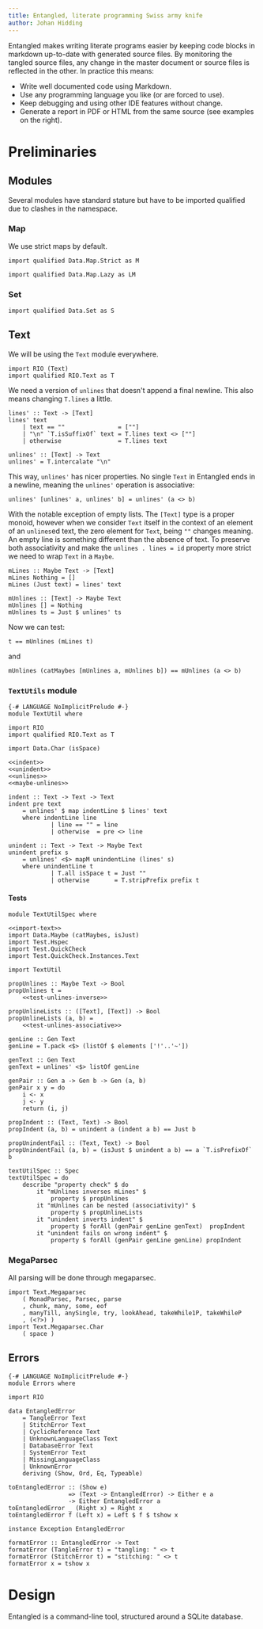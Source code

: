 ```yaml
---
title: Entangled, literate programming Swiss army knife
author: Johan Hidding
---
```


Entangled makes writing literate programs easier by keeping code blocks in markdown up-to-date with generated source files. By monitoring the tangled source files, any change in the master document or source files is reflected in the other. In practice this means:

* Write well documented code using Markdown.
* Use any programming language you like (or are forced to use).
* Keep debugging and using other IDE features without change.
* Generate a report in PDF or HTML from the same source (see examples on the right).

# Preliminaries

## Modules

Several modules have standard stature but have to be imported qualified due to clashes in the namespace.

### Map

We use strict maps by default.

``` {.haskell #import-map}
import qualified Data.Map.Strict as M
```

``` {.haskell #import-lazy-map}
import qualified Data.Map.Lazy as LM
```

### Set

``` {.haskell #import-set}
import qualified Data.Set as S
```

## Text

We will be using the `Text` module everywhere.

``` {.haskell #import-text}
import RIO (Text)
import qualified RIO.Text as T
```

We need a version of `unlines` that doesn't append a final newline. This also means changing `T.lines` a little.

``` {.haskell #unlines}
lines' :: Text -> [Text]
lines' text
    | text == ""               = [""]
    | "\n" `T.isSuffixOf` text = T.lines text <> [""]
    | otherwise                = T.lines text

unlines' :: [Text] -> Text
unlines' = T.intercalate "\n"
```

This way, `unlines'` has nicer properties. No single `Text` in Entangled ends in a newline, meaning the `unlines'` operation is associative:

``` {.haskell}
unlines' [unlines' a, unlines' b] = unlines' (a <> b)
```

With the notable exception of empty lists. The `[Text]` type is a proper monoid, however when we consider `Text` itself in the context of an element of an `unlines`ed text, the zero element for `Text`, being `""` changes meaning. An empty line is something different than the absence of text. To preserve both associativity and make the `unlines . lines = id` property more strict we need to wrap `Text` in a `Maybe`.

``` {.haskell #maybe-unlines}
mLines :: Maybe Text -> [Text]
mLines Nothing = []
mLines (Just text) = lines' text

mUnlines :: [Text] -> Maybe Text
mUnlines [] = Nothing
mUnlines ts = Just $ unlines' ts
```

Now we can test:

``` {.haskell #test-unlines-inverse}
t == mUnlines (mLines t)
```

and

``` {.haskell #test-unlines-associative}
mUnlines (catMaybes [mUnlines a, mUnlines b]) == mUnlines (a <> b)
```

### `TextUtils` module 

``` {.haskell file=src/TextUtil.hs}
{-# LANGUAGE NoImplicitPrelude #-}
module TextUtil where

import RIO
import qualified RIO.Text as T

import Data.Char (isSpace)

<<indent>>
<<unindent>>
<<unlines>>
<<maybe-unlines>>
```

``` {.haskell #indent}
indent :: Text -> Text -> Text
indent pre text
    = unlines' $ map indentLine $ lines' text
    where indentLine line
            | line == "" = line
            | otherwise  = pre <> line
```

``` {.haskell #unindent}
unindent :: Text -> Text -> Maybe Text
unindent prefix s
    = unlines' <$> mapM unindentLine (lines' s)
    where unindentLine t
            | T.all isSpace t = Just ""
            | otherwise       = T.stripPrefix prefix t
```

#### Tests

``` {.haskell file=test/TextUtilSpec.hs}
module TextUtilSpec where

<<import-text>>
import Data.Maybe (catMaybes, isJust)
import Test.Hspec
import Test.QuickCheck
import Test.QuickCheck.Instances.Text

import TextUtil

propUnlines :: Maybe Text -> Bool
propUnlines t = 
    <<test-unlines-inverse>>

propUnlineLists :: ([Text], [Text]) -> Bool
propUnlineLists (a, b) =
    <<test-unlines-associative>>

genLine :: Gen Text
genLine = T.pack <$> (listOf $ elements ['!'..'~'])

genText :: Gen Text
genText = unlines' <$> listOf genLine

genPair :: Gen a -> Gen b -> Gen (a, b)
genPair x y = do
    i <- x
    j <- y
    return (i, j)

propIndent :: (Text, Text) -> Bool
propIndent (a, b) = unindent a (indent a b) == Just b

propUnindentFail :: (Text, Text) -> Bool
propUnindentFail (a, b) = (isJust $ unindent a b) == a `T.isPrefixOf` b

textUtilSpec :: Spec
textUtilSpec = do
    describe "property check" $ do
        it "mUnlines inverses mLines" $
            property $ propUnlines
        it "mUnlines can be nested (associativity)" $
            property $ propUnlineLists
        it "unindent inverts indent" $
            property $ forAll (genPair genLine genText)  propIndent
        it "unindent fails on wrong indent" $
            property $ forAll (genPair genLine genLine) propIndent
```

### MegaParsec

All parsing will be done through megaparsec.

``` {.haskell #import-megaparsec}
import Text.Megaparsec
    ( MonadParsec, Parsec, parse
    , chunk, many, some, eof
    , manyTill, anySingle, try, lookAhead, takeWhile1P, takeWhileP
    , (<?>) )
import Text.Megaparsec.Char
    ( space )
```

## Errors

``` {.haskell file=src/Errors.hs}
{-# LANGUAGE NoImplicitPrelude #-}
module Errors where

import RIO

data EntangledError
    = TangleError Text
    | StitchError Text
    | CyclicReference Text
    | UnknownLanguageClass Text
    | DatabaseError Text
    | SystemError Text
    | MissingLanguageClass
    | UnknownError
    deriving (Show, Ord, Eq, Typeable)

toEntangledError :: (Show e)
                 => (Text -> EntangledError) -> Either e a
                 -> Either EntangledError a
toEntangledError _ (Right x) = Right x
toEntangledError f (Left x) = Left $ f $ tshow x

instance Exception EntangledError

formatError :: EntangledError -> Text
formatError (TangleError t) = "tangling: " <> t
formatError (StitchError t) = "stitching: " <> t
formatError x = tshow x
```

# Design

Entangled is a command-line tool, structured around a SQLite database.

